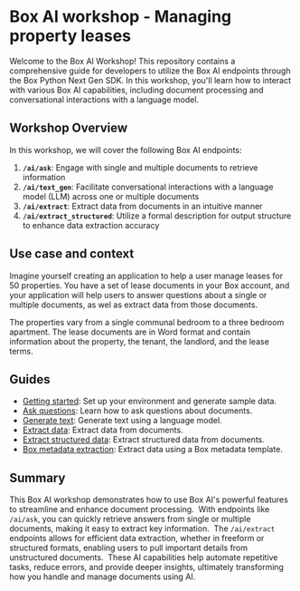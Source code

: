# Box AI workshop - Managing property leases

Welcome to the Box AI Workshop! This repository contains a comprehensive guide for developers to utilize the Box AI endpoints through the Box Python Next Gen SDK. In this workshop, you'll learn how to interact with various Box AI capabilities, including document processing and conversational interactions with a language model.

## Workshop Overview

In this workshop, we will cover the following Box AI endpoints:

1. **`/ai/ask`**: Engage with single and multiple documents to retrieve information
2. **`/ai/text_gen`**: Facilitate conversational interactions with a language model (LLM) across one or multiple documents
3. **`/ai/extract`**: Extract data from documents in an intuitive manner
4. **`/ai/extract_structured`**: Utilize a formal description for output structure to enhance data extraction accuracy

## Use case and context

Imagine yourself creating an application to help a user manage leases for 50 properties. You have a set of lease documents in your Box account, and your application will help users to answer questions about a single or multiple documents, as wel as extract data from those documents.

The properties vary from a single communal bedroom to a three bedroom apartment. The lease documents are in Word format and contain information about the property, the tenant, the landlord, and the lease terms.

## Guides

- [Getting started](getting-started.md): Set up your environment and generate sample data.
- [Ask questions](ask-questions.md): Learn how to ask questions about documents.
- [Generate text](generate-text.md): Generate text using a language model.
- [Extract data](extract-data.md): Extract data from documents.
- [Extract structured data](extract-data-structured.md): Extract structured data from documents.
- [Box metadata extraction](extract-metadata.md): Extract data using a Box metadata template.

## Summary

This Box AI workshop demonstrates how to use Box AI's powerful features to streamline and enhance document processing. 
With endpoints like `/ai/ask`, you can quickly retrieve answers from single or multiple documents, making it easy to extract key information. 
The `/ai/extract` endpoints allows for efficient data extraction, whether in freeform or structured formats, enabling users to pull important details from unstructured documents. 
These AI capabilities help automate repetitive tasks, reduce errors, and provide deeper insights, ultimately transforming how you handle and manage documents using AI.
